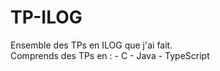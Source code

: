 # TP-ILOG

Ensemble des TPs en ILOG que j'ai fait.<br>
Comprends des TPs en :
    - C
    - Java
    - TypeScript
